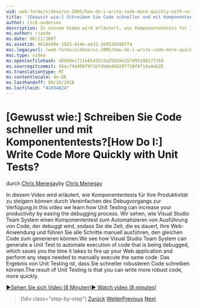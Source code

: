 ```yaml
---
uid: web-forms/videos/vs-2005/how-do-i-write-code-more-quickly-with-unit-tests
title: '[Gewusst wie:] Schreiben Sie Code schneller und mit Komponententests? | Microsoft-Dokumentation'
author: rick-anderson
description: In diesem Video wird erläutert, wie Komponententests für Ihre Produktivität zu steigern können durch Vereinfachen des Debugvorgangs zur Verfügung. Wir sehen, wie Visual Studio Team System eine u generieren können...
ms.author: riande
ms.date: 06/21/2007
ms.assetid: 4618499e-1925-414e-a432-16952bb967f4
msc.legacyurl: /web-forms/videos/vs-2005/how-do-i-write-code-more-quickly-with-unit-tests
msc.type: video
ms.openlocfilehash: d0950ec711e85435c5a25028e357d9519817f7b9
ms.sourcegitcommit: 45ac74e400f9f2b7dbded66297730f6f14a4eb25
ms.translationtype: MT
ms.contentlocale: de-DE
ms.lasthandoff: 08/16/2018
ms.locfileid: "41834824"
---
```

<a name="how-do-i-write-code-more-quickly-with-unit-tests"></a><span data-ttu-id="7c754-105">[Gewusst wie:] Schreiben Sie Code schneller und mit Komponententests?</span><span class="sxs-lookup"><span data-stu-id="7c754-105">[How Do I:] Write Code More Quickly with Unit Tests?</span></span>
====================
<span data-ttu-id="7c754-106">durch [Chris Menegay](https://twitter.com/CMenegay)</span><span class="sxs-lookup"><span data-stu-id="7c754-106">by [Chris Menegay](https://twitter.com/CMenegay)</span></span>

<span data-ttu-id="7c754-107">In diesem Video wird erläutert, wie Komponententests für Ihre Produktivität zu steigern können durch Vereinfachen des Debugvorgangs zur Verfügung.</span><span class="sxs-lookup"><span data-stu-id="7c754-107">In this video we learn how Unit Testing can increase your productivity by easing the debugging process.</span></span> <span data-ttu-id="7c754-108">Wir sehen, wie Visual Studio Team System einen Komponententest zum Automatisieren von Ausführung von Code, der debuggt wird, sodass Sie die Zeit, die es dauert, Ihre Web-Anwendung und führen Sie alle Schritte manuell ausführen, den gleichen Code zum generieren können.</span><span class="sxs-lookup"><span data-stu-id="7c754-108">We see how Visual Studio Team System can generate a Unit Test to automate execution of code that is being debugged, which saves you the time it takes to fire up your Web application and perform any steps needed to manually execute the same code.</span></span> <span data-ttu-id="7c754-109">Das Ergebnis von Unit Testing ist, dass Sie schneller robusteren Code schreiben können.</span><span class="sxs-lookup"><span data-stu-id="7c754-109">The result of Unit Testing is that you can write more robust code, more quickly.</span></span>

[<span data-ttu-id="7c754-110">&#9654;Sehen Sie sich Video (8 Minuten)</span><span class="sxs-lookup"><span data-stu-id="7c754-110">&#9654; Watch video (8 minutes)</span></span>](https://channel9.msdn.com/Blogs/ASP-NET-Site-Videos/how-do-i-write-code-more-quickly-with-unit-tests)

> [!div class="step-by-step"]
> <span data-ttu-id="7c754-111">[Zurück](how-do-i-create-my-own-bug-work-item.md)
> [Weiter](how-do-i-practice-test-driven-development.md)</span><span class="sxs-lookup"><span data-stu-id="7c754-111">[Previous](how-do-i-create-my-own-bug-work-item.md)
[Next](how-do-i-practice-test-driven-development.md)</span></span>
